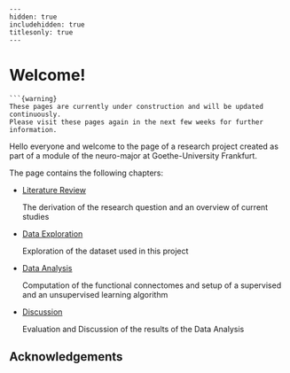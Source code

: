 
```{toctree}
---
hidden: true
includehidden: true
titlesonly: true
---
```


# Welcome!

````{margin}
```{warning}
These pages are currently under construction and will be updated continuously.
Please visit these pages again in the next few weeks for further information.
````

Hello everyone and welcome to the page of a research project created as part of a module of the neuro-major at Goethe-University Frankfurt.

The page contains the following chapters:

* [Literature Review](https://m-earnest.github.io/course_template_diler/general_information/overview.html)

   The derivation of the research question and an overview of current studies

* [Data Exploration](https://m-earnest.github.io/course_template_diler/general_information/outline.html)

   Exploration of the dataset used in this project

* [Data Analysis](https://m-earnest.github.io/course_template_diler/introduction/intro.html)

   Computation of the functional connectomes and setup of a supervised and an unsupervised learning algorithm

* [Discussion](https://m-earnest.github.io/course_template_diler/content/intro_content.html)

   Evaluation and Discussion of the results of the Data Analysis



## Acknowledgements
